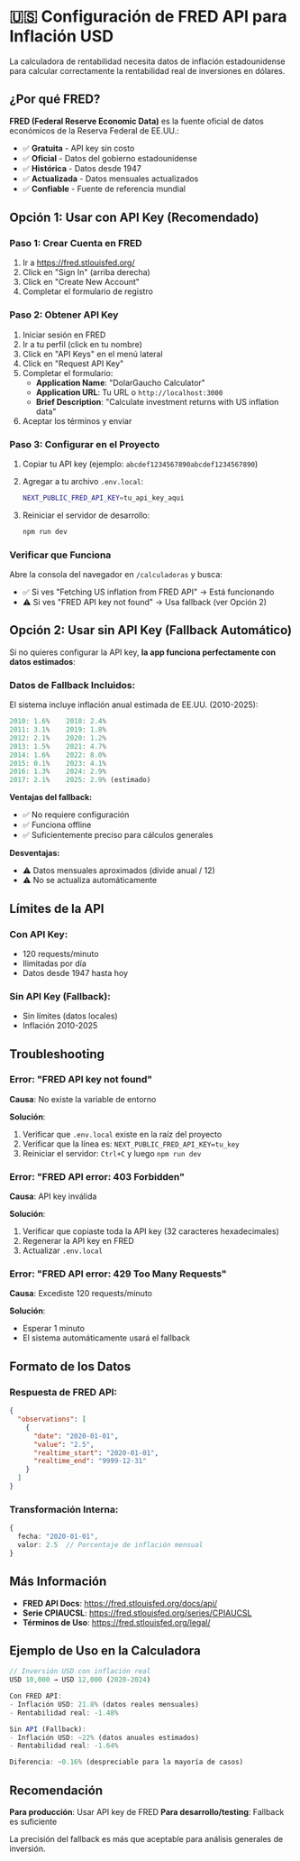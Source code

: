# 🇺🇸 Configuración de FRED API para Inflación USD

La calculadora de rentabilidad necesita datos de inflación estadounidense para calcular correctamente la rentabilidad real de inversiones en dólares.

## ¿Por qué FRED?

**FRED (Federal Reserve Economic Data)** es la fuente oficial de datos económicos de la Reserva Federal de EE.UU.:

- ✅ **Gratuita** - API key sin costo
- ✅ **Oficial** - Datos del gobierno estadounidense
- ✅ **Histórica** - Datos desde 1947
- ✅ **Actualizada** - Datos mensuales actualizados
- ✅ **Confiable** - Fuente de referencia mundial

## Opción 1: Usar con API Key (Recomendado)

### Paso 1: Crear Cuenta en FRED

1. Ir a https://fred.stlouisfed.org/
2. Click en "Sign In" (arriba derecha)
3. Click en "Create New Account"
4. Completar el formulario de registro

### Paso 2: Obtener API Key

1. Iniciar sesión en FRED
2. Ir a tu perfil (click en tu nombre)
3. Click en "API Keys" en el menú lateral
4. Click en "Request API Key"
5. Completar el formulario:
   - **Application Name**: "DolarGaucho Calculator"
   - **Application URL**: Tu URL o `http://localhost:3000`
   - **Brief Description**: "Calculate investment returns with US inflation data"
6. Aceptar los términos y enviar

### Paso 3: Configurar en el Proyecto

1. Copiar tu API key (ejemplo: `abcdef1234567890abcdef1234567890`)

2. Agregar a tu archivo `.env.local`:

   ```bash
   NEXT_PUBLIC_FRED_API_KEY=tu_api_key_aqui
   ```

3. Reiniciar el servidor de desarrollo:
   ```bash
   npm run dev
   ```

### Verificar que Funciona

Abre la consola del navegador en `/calculadoras` y busca:

- ✅ Si ves "Fetching US inflation from FRED API" → Está funcionando
- ⚠️ Si ves "FRED API key not found" → Usa fallback (ver Opción 2)

## Opción 2: Usar sin API Key (Fallback Automático)

Si no quieres configurar la API key, **la app funciona perfectamente con datos estimados**:

### Datos de Fallback Incluidos:

El sistema incluye inflación anual estimada de EE.UU. (2010-2025):

```typescript
2010: 1.6%    2018: 2.4%
2011: 3.1%    2019: 1.8%
2012: 2.1%    2020: 1.2%
2013: 1.5%    2021: 4.7%
2014: 1.6%    2022: 8.0%
2015: 0.1%    2023: 4.1%
2016: 1.3%    2024: 2.9%
2017: 2.1%    2025: 2.9% (estimado)
```

**Ventajas del fallback:**

- ✅ No requiere configuración
- ✅ Funciona offline
- ✅ Suficientemente preciso para cálculos generales

**Desventajas:**

- ⚠️ Datos mensuales aproximados (divide anual / 12)
- ⚠️ No se actualiza automáticamente

## Límites de la API

### Con API Key:

- 120 requests/minuto
- Ilimitadas por día
- Datos desde 1947 hasta hoy

### Sin API Key (Fallback):

- Sin límites (datos locales)
- Inflación 2010-2025

## Troubleshooting

### Error: "FRED API key not found"

**Causa**: No existe la variable de entorno

**Solución**:

1. Verificar que `.env.local` existe en la raíz del proyecto
2. Verificar que la línea es: `NEXT_PUBLIC_FRED_API_KEY=tu_key`
3. Reiniciar el servidor: `Ctrl+C` y luego `npm run dev`

### Error: "FRED API error: 403 Forbidden"

**Causa**: API key inválida

**Solución**:

1. Verificar que copiaste toda la API key (32 caracteres hexadecimales)
2. Regenerar la API key en FRED
3. Actualizar `.env.local`

### Error: "FRED API error: 429 Too Many Requests"

**Causa**: Excediste 120 requests/minuto

**Solución**:

- Esperar 1 minuto
- El sistema automáticamente usará el fallback

## Formato de los Datos

### Respuesta de FRED API:

```json
{
  "observations": [
    {
      "date": "2020-01-01",
      "value": "2.5",
      "realtime_start": "2020-01-01",
      "realtime_end": "9999-12-31"
    }
  ]
}
```

### Transformación Interna:

```typescript
{
  fecha: "2020-01-01",
  valor: 2.5  // Porcentaje de inflación mensual
}
```

## Más Información

- **FRED API Docs**: https://fred.stlouisfed.org/docs/api/
- **Serie CPIAUCSL**: https://fred.stlouisfed.org/series/CPIAUCSL
- **Términos de Uso**: https://fred.stlouisfed.org/legal/

## Ejemplo de Uso en la Calculadora

```typescript
// Inversión USD con inflación real
USD 10,000 → USD 12,000 (2020-2024)

Con FRED API:
- Inflación USD: 21.8% (datos reales mensuales)
- Rentabilidad real: -1.48%

Sin API (Fallback):
- Inflación USD: ~22% (datos anuales estimados)
- Rentabilidad real: -1.64%

Diferencia: ~0.16% (despreciable para la mayoría de casos)
```

## Recomendación

**Para producción**: Usar API key de FRED
**Para desarrollo/testing**: Fallback es suficiente

La precisión del fallback es más que aceptable para análisis generales de inversión.
